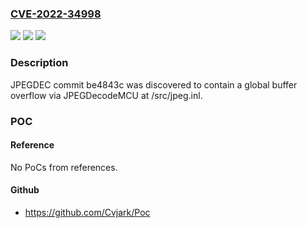 ### [CVE-2022-34998](https://cve.mitre.org/cgi-bin/cvename.cgi?name=CVE-2022-34998)
![](https://img.shields.io/static/v1?label=Product&message=n%2Fa&color=blue)
![](https://img.shields.io/static/v1?label=Version&message=n%2Fa&color=blue)
![](https://img.shields.io/static/v1?label=Vulnerability&message=n%2Fa&color=brighgreen)

### Description

JPEGDEC commit be4843c was discovered to contain a global buffer overflow via JPEGDecodeMCU at /src/jpeg.inl.

### POC

#### Reference
No PoCs from references.

#### Github
- https://github.com/Cvjark/Poc

